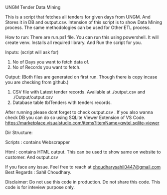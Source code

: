 
UNGM Tender Data Mining

This is a script that fetches all tenders for given days from UNGM. And Stores it in DB and output.csv.
Intension of this script is to show Data Mining process. The same methodologies can be used for Other ETL process.


How to run:
There are run.ps1 file. You can run this using powershell.
It will create venv.
Installs all required library.
And Run the script for you.

Inputs: (script will ask for)
1. No of Days you want to fetch data of.
2. No of Records you want to fetch.

Output: (Both files are generated on first run. Though there is copy incase you are checking from github.)
1. CSV file with Latest tender records. Available at ./output.csv and ./Output/output.csv
2. Database table tblTenders with tenders records. 

After running please dont forget to check output.csv . 
If you also wanna check DB you can do so using SQLite Viewer Extension of VS Code.
https://marketplace.visualstudio.com/items?itemName=qwtel.sqlite-viewer


Dir Structure:

Scripts : contains Webscrapper 

Html : contains HTML output. This can be used to show same on website to customer. And output.csv

If you face any issue. Feel free to reach at choudharysahil0447@gmail.com
Best Regards : Sahil Choudhary.


Disclaimer:
Do not use this code in production.
Do not share this code. This code is for inteview purpose only.
